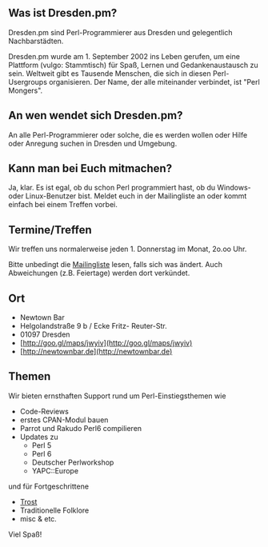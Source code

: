 ## [<span aria-hidden="true" class="octicon octicon-link"></span>](#was-ist-dresdenpm)Was ist Dresden.pm?

Dresden.pm sind Perl-Programmierer aus Dresden und gelegentlich Nachbarstädten.

Dresden.pm wurde am 1\. September 2002 ins Leben gerufen, um eine Plattform (vulgo: Stammtisch) für Spaß, Lernen und Gedankenaustausch zu sein. Weltweit gibt es Tausende Menschen, die sich in diesen Perl-Usergroups organisieren. Der Name, der alle miteinander verbindet, ist "Perl Mongers".

## [<span aria-hidden="true" class="octicon octicon-link"></span>](#an-wen-wendet-sich-dresdenpm)An wen wendet sich Dresden.pm?

An alle Perl-Programmierer oder solche, die es werden wollen oder Hilfe oder Anregung suchen in Dresden und Umgebung.

## [<span aria-hidden="true" class="octicon octicon-link"></span>](#kann-man-bei-euch-mitmachen)Kann man bei Euch mitmachen?

Ja, klar. Es ist egal, ob du schon Perl programmiert hast, ob du Windows- oder Linux-Benutzer bist. Meldet euch in der Mailingliste an oder kommt einfach bei einem Treffen vorbei.

## [<span aria-hidden="true" class="octicon octicon-link"></span>](#terminetreffen)Termine/Treffen

Wir treffen uns normalerweise jeden 1\. Donnerstag im Monat, 2o.oo Uhr.

Bitte unbedingt die [Mailingliste](http://mail.pm.org/pipermail/dresden-pm/) lesen, falls sich was ändert. Auch Abweichungen (z.B. Feiertage) werden dort verkündet.

## [<span aria-hidden="true" class="octicon octicon-link"></span>](#ort)Ort

*   Newtown Bar
*   Helgolandstraße 9 b / Ecke Fritz- Reuter-Str.
*   01097 Dresden
*   [http://goo.gl/maps/jwyiv](http://goo.gl/maps/jwyiv)
*   [http://newtownbar.de](http://newtownbar.de)

## [<span aria-hidden="true" class="octicon octicon-link"></span>](#themen)Themen

Wir bieten ernsthaften Support rund um Perl-Einstiegsthemen wie

*   Code-Reviews
*   erstes CPAN-Modul bauen
*   Parrot und Rakudo Perl6 compilieren
*   Updates zu
    *   Perl 5
    *   Perl 6
    *   Deutscher Perlworkshop
    *   YAPC::Europe

und für Fortgeschrittene

*   [Trost](/affe.html)
*   Traditionelle Folklore
*   misc & etc.

Viel Spaß!
